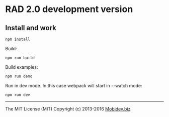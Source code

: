 # RAD 2.0 development version

## Install and work


```
npm install
```

Build:

```
npm run build
```

Build examples:
```
npm run demo
```

Run in dev mode. In this case webpack will start in --watch mode:
```
npm run dev
```

---

The MIT License (MIT)
Copyright (c) 2013-2016 [Mobidev.biz](https://mobidev.biz/)